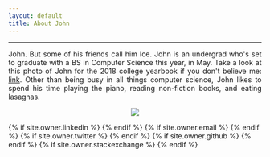 ```yaml
---
layout: default
title: About John
---
```

<hr>
<p align="justify">John. But some of his friends call him Ice. John is an undergrad who's set to graduate with a BS in Computer Science this year, in May. Take a look at this photo of John for the 2018 college yearbook if you don't believe me: <a href="/photos/jpamata-bscs.JPG">link</a>. Other than being busy in all things computer science, John likes to spend his time playing the piano, reading non-fiction books, and eating lasagnas.</p>
<center>
  <p><img src="https://i.imgur.com/d3Se2PY.jpg"/></p>
</center>
  
<div class="pagination">
  {% if site.owner.linkedin %}
    <a href="{{ site.owner.linkedin }}" class="social-media-icons"><i class="fa fa-2x fa-linkedin" aria-hidden="true"></i></a>
  {% endif %}
  {% if site.owner.email %}
    <a href="mailto:{{ site.owner.email }}" class="social-media-icons"><i class="fa fa-2x fa-envelope" aria-hidden="true"></i></a>
  {% endif %}
  {% if site.owner.twitter %}
    <a href="{{ site.owner.twitter }}" class="social-media-icons"><i class="fa fa-2x fa-twitter" aria-hidden="true"></i></a>
  {% endif %}
  {% if site.owner.github %}
    <a href="{{ site.owner.github }}" class="social-media-icons"><i class="fa fa-2x fa-github" aria-hidden="true"></i></a>
  {% endif %}
  {% if site.owner.stackexchange %}
    <a href="{{ site.owner.stackexchange }}" class="social-media-icons"><i class="fa fa-2x fa-stack-overflow" aria-hidden="true"></i></a>
  {% endif %}
</div>
